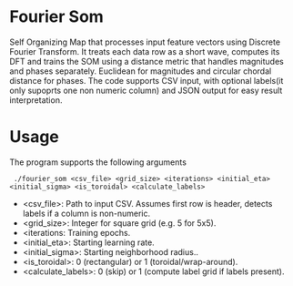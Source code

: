 # Fourier Som
Self Organizing Map that processes input feature vectors using Discrete Fourier Transform.
 It treats each data row as a short wave, computes its DFT and trains the SOM using a distance metric that handles magnitudes and phases separately. Euclidean for magnitudes and circular chordal distance for phases.
 The code supports CSV input, with optional labels(it only supoprts one non numeric column) and JSON output for easy result interpretation.
 # Usage 
 The program supports the following arguments
```
 ./fourier_som <csv_file> <grid_size> <iterations> <initial_eta> <initial_sigma> <is_toroidal> <calculate_labels>
```
- <csv_file>: Path to input CSV. Assumes first row is header, detects labels if a column is non-numeric.
- <grid_size>: Integer for square grid (e.g. 5 for 5x5).
-  <iterations: Training epochs.
- <initial_eta>: Starting learning rate.
- <initial_sigma>: Starting neighborhood radius..
- <is_toroidal>: 0 (rectangular) or 1 (toroidal/wrap-around).
- <calculate_labels>: 0 (skip) or 1 (compute label grid if labels present).
